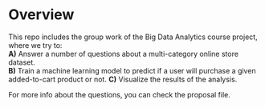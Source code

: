 # Overview

This repo includes the group work of the Big Data Analytics course project, where we try to: <br>
**A)** Answer a number of questions about a multi-category online store dataset. <br>
**B)** Train a machine learning model to predict if a user will purchase a given added-to-cart product or not.
**C)** Visualize the results of the analysis.

For more info about the questions, you can check the proposal file.

